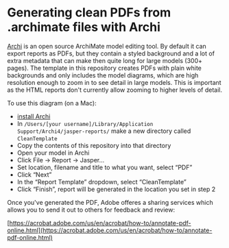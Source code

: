 # Generating clean PDFs from .archimate files with Archi

[Archi](https://www.archimatetool.com/) is an open source ArchiMate model editing tool.  By default it can export reports as PDFs, but they contain a styled background and a lot of extra metadata that can make then quite long for large models (300+ pages).  The template in this repository creates PDFs with plain white backgrounds and only includes the model diagrams, which are high resolution enough to zoom in to see detail in large models.  This is important as the HTML reports don't currently allow zooming to higher levels of detail.

To use this diagram (on a Mac):

- [install Archi](https://www.archimatetool.com/download/)
- In ````/Users/[your username]/Library/Application Support/Archi4/jasper-reports/```` make a new directory called ````CleanTemplate````
- Copy the contents of this repository into that directory
- Open your model in Archi
- Click File -> Report -> Jasper…
- Set location, filename and title to what you want, select “PDF”
- Click “Next”
- In the “Report Template” dropdown, select “CleanTemplate”
- Click “Finish”, report will be generated in the location you set in step 2

Once you've generated the PDF, Adobe offeres a sharing services which allows you to send it out to others for feedback and review:

[https://acrobat.adobe.com/us/en/acrobat/how-to/annotate-pdf-online.html](https://acrobat.adobe.com/us/en/acrobat/how-to/annotate-pdf-online.html)
